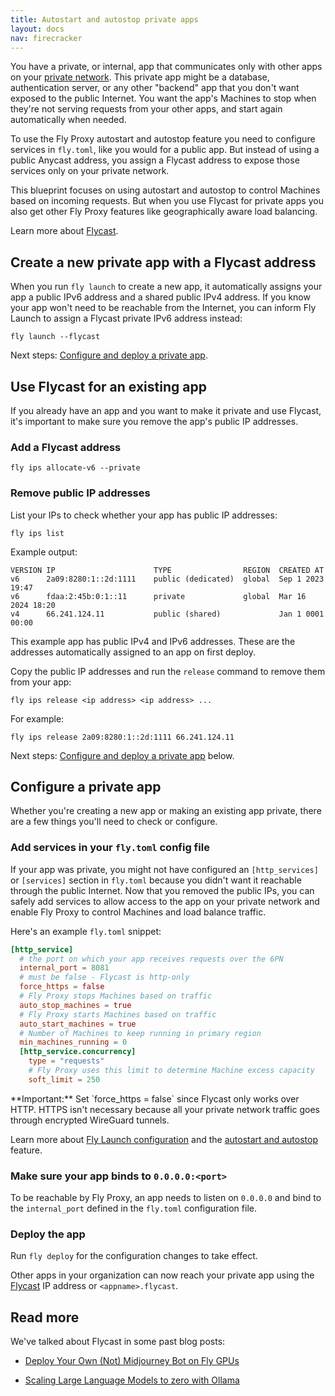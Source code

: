 ```yaml
---
title: Autostart and autostop private apps
layout: docs
nav: firecracker
---
```


You have a private, or internal, app that communicates only with other apps on your [private network](/docs/networking/private-networking/). This private app might be a database, authentication server, or any other "backend" app that you don't want exposed to the public Internet. You want the app's Machines to stop when they're not serving requests from your other apps, and start again automatically when needed.

To use the Fly Proxy autostart and autostop feature you need to configure services in `fly.toml`, like you would for a public app. But instead of using a public Anycast address, you assign a Flycast address to expose those services only on your private network.

This blueprint focuses on using autostart and autostop to control Machines based on incoming requests. But when you use Flycast for private apps you also get other Fly Proxy features like geographically aware load balancing.

Learn more about [Flycast](/docs/networking/flycast/).

## Create a new private app with a Flycast address

When you run `fly launch` to create a new app, it automatically assigns your app a public IPv6 address and a shared public IPv4 address. If you know your app won't need to be reachable from the Internet, you can inform Fly Launch to assign a Flycast private IPv6 address instead:

```
fly launch --flycast
```

Next steps: [Configure and deploy a private app](#configure-and-deploy-a-private-app).

## Use Flycast for an existing app

If you already have an app and you want to make it private and use Flycast, it's important to make sure you remove the app's public IP addresses.

### Add a Flycast address

```
fly ips allocate-v6 --private
```

### Remove public IP addresses

List your IPs to check whether your app has public IP addresses:

```
fly ips list
```

Example output:

```
VERSION	IP                  	TYPE              	REGION	CREATED AT
v6     	2a09:8280:1::2d:1111	public (dedicated)	global	Sep 1 2023 19:47
v6     	fdaa:2:45b:0:1::11  	private           	global	Mar 16 2024 18:20
v4     	66.241.124.11       	public (shared)   	      	Jan 1 0001 00:00
```

This example app has public IPv4 and IPv6 addresses. These are the addresses automatically assigned to an app on first deploy.

Copy the public IP addresses and run the `release` command to remove them from your app:

```
fly ips release <ip address> <ip address> ...
```

For example:

```
fly ips release 2a09:8280:1::2d:1111 66.241.124.11
```

Next steps: [Configure and deploy a private app](#configure-and-deploy-a-private-app) below.

## Configure a private app

Whether you're creating a new app or making an existing app private, there are a few things you'll need to check or configure.

### Add services in your `fly.toml` config file

If your app was private, you might not have configured an `[http_services]` or `[services]` section in `fly.toml` because you didn't want it reachable through the public Internet. Now that you removed the public IPs, you can safely add services to allow access to the app on your private network and enable Fly Proxy to control Machines and load balance traffic.

Here's an example `fly.toml` snippet:

```toml
[http_service]
  # the port on which your app receives requests over the 6PN
  internal_port = 8081
  # must be false - Flycast is http-only
  force_https = false
  # Fly Proxy stops Machines based on traffic
  auto_stop_machines = true
  # Fly Proxy starts Machines based on traffic
  auto_start_machines = true
  # Number of Machines to keep running in primary region
  min_machines_running = 0
  [http_service.concurrency]
    type = "requests"
    # Fly Proxy uses this limit to determine Machine excess capacity
    soft_limit = 250
```

<div class="important icon">
**Important:** Set `force_https = false` since Flycast only works over HTTP.  HTTPS isn't necessary because all your private network traffic goes through encrypted WireGuard tunnels.
</div>

Learn more about [Fly Launch configuration](/docs/reference/configuration/) and the [autostart and autostop](/docs/apps/autostart-stop/) feature.

### Make sure your app binds to `0.0.0.0:<port>`

To be reachable by Fly Proxy, an app needs to listen on `0.0.0.0` and bind to the `internal_port` defined in the `fly.toml` configuration file.

### Deploy the app 

Run `fly deploy` for the configuration changes to take effect.

Other apps in your organization can now reach your private app using the [Flycast](/docs/networking/flycast/) IP address or  `<appname>.flycast`.

## Read more

We've talked about Flycast in some past blog posts:

- [Deploy Your Own (Not) Midjourney Bot on Fly GPUs](https://fly.io/blog/not-midjourney-bot/)

- [Scaling Large Language Models to zero with Ollama](https://fly.io/blog/scaling-llm-ollama/)
